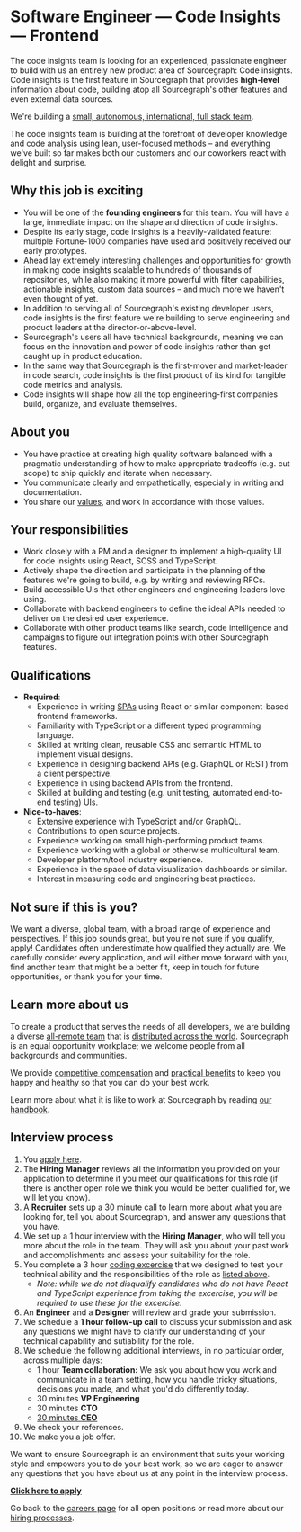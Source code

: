 # Software Engineer — Code Insights — Frontend

The code insights team is looking for an experienced, passionate engineer to build with us an entirely new product area of Sourcegraph: Code insights.
Code insights is the first feature in Sourcegraph that provides **high-level** information about code, building atop all Sourcegraph's other features and even external data sources.

We're building a [small, autonomous, international, full stack team](https://about.sourcegraph.com/handbook/engineering/code-insights).

The code insights team is building at the forefront of developer knowledge and code analysis using lean, user-focused methods – and everything we've built so far makes both our customers and our coworkers react with delight and surprise.

## Why this job is exciting

- You will be one of the **founding engineers** for this team. You will have a large, immediate impact on the shape and direction of code insights.
- Despite its early stage, code insights is a heavily-validated feature: multiple Fortune-1000 companies have used and positively received our early prototypes.
- Ahead lay extremely interesting challenges and opportunities for growth in making code insights scalable to hundreds of thousands of repositories, while also making it more powerful with filter capabilities, actionable insights, custom data sources – and much more we haven't even thought of yet.
- In addition to serving all of Sourcegraph's existing developer users, code insights is the first feature we're building to serve engineering and product leaders at the director-or-above-level.
- Sourcegraph's users all have technical backgrounds, meaning we can focus on the innovation and power of code insights rather than get caught up in product education.
- In the same way that Sourcegraph is the first-mover and market-leader in code search, code insights is the first product of its kind for tangible code metrics and analysis.
- Code insights will shape how all the top engineering-first companies build, organize, and evaluate themselves.

## About you

- You have practice at creating high quality software balanced with a pragmatic understanding of how to make appropriate tradeoffs (e.g. cut scope) to ship quickly and iterate when necessary.
- You communicate clearly and empathetically, especially in writing and documentation.
- You share our [values](../../../company/values.md), and work in accordance with those values.

## Your responsibilities

- Work closely with a PM and a designer to implement a high-quality UI for code insights using React, SCSS and TypeScript.
- Actively shape the direction and participate in the planning of the features we're going to build, e.g. by writing and reviewing RFCs.
- Build accessible UIs that other engineers and engineering leaders love using.
- Collaborate with backend engineers to define the ideal APIs needed to deliver on the desired user experience.
- Collaborate with other product teams like search, code intelligence and campaigns to figure out integration points with other Sourcegraph features.

## Qualifications

- **Required**:
  - Experience in writing [SPAs](https://en.wikipedia.org/wiki/Single-page_application) using React or similar component-based frontend frameworks.
  - Familiarity with TypeScript or a different typed programming language.
  - Skilled at writing clean, reusable CSS and semantic HTML to implement visual designs.
  - Experience in designing backend APIs (e.g. GraphQL or REST) from a client perspective.
  - Experience in using backend APIs from the frontend.
  - Skilled at building and testing (e.g. unit testing, automated end-to-end testing) UIs.
- **Nice-to-haves**:
  - Extensive experience with TypeScript and/or GraphQL.
  - Contributions to open source projects.
  - Experience working on small high-performing product teams.
  - Experience working with a global or otherwise multicultural team.
  - Developer platform/tool industry experience.
  - Experience in the space of data visualization dashboards or similar.
  - Interest in measuring code and engineering best practices.

## Not sure if this is you?

We want a diverse, global team, with a broad range of experience and perspectives. If this job sounds great, but you're not sure if you qualify, apply! Candidates often underestimate how qualified they actually are. We carefully consider every application, and will either move forward with you, find another team that might be a better fit, keep in touch for future opportunities, or thank you for your time.

## Learn more about us

To create a product that serves the needs of all developers, we are building a diverse [all-remote team](https://about.sourcegraph.com/company/remote) that is [distributed across the world](https://about.sourcegraph.com/company/team). Sourcegraph is an equal opportunity workplace; we welcome people from all backgrounds and communities.

We provide [competitive compensation](https://about.sourcegraph.com/handbook/people-ops/compensation) and [practical benefits](https://about.sourcegraph.com/handbook/people-ops/benefits-and-perks) to keep you happy and healthy so that you can do your best work.

Learn more about what it is like to work at Sourcegraph by reading [our handbook](https://about.sourcegraph.com/handbook).

## Interview process

1. You [apply here](https://jobs.lever.co/sourcegraph/b2f9a8b0-cc06-4629-81a0-0f2fa64271c7/apply).
1. The **Hiring Manager** reviews all the information you provided on your application to determine if you meet our qualifications for this role (if there is another open role we think you would be better qualified for, we will let you know).
1. A **Recruiter** sets up a 30 minute call to learn more about what you are looking for, tell you about Sourcegraph, and answer any questions that you have.
1. We set up a 1 hour interview with the **Hiring Manager**, who will tell you more about the role in the team. They will ask you about your past work and accomplishments and assess your suitability for the role.
1. You complete a 3 hour [coding excercise](software-engineer-coding-exercise.md#frontend-coding-exercise) that we designed to test your technical ability and the responsibilities of the role as [listed above](#your-responsibilities).
   - _Note: while we do not disqualify candidates who do not have React and TypeScript experience from taking the excercise, you will be required to use these for the excercise._
1. An **Engineer** and a **Designer** will review and grade your submission.
1. We schedule a **1 hour follow-up call** to discuss your submission and ask any questions we might have to clarify our understanding of your technical capability and sutiability for the role.
1. We schedule the following additional interviews, in no particular order, across multiple days:
   - 1 hour **Team collaboration:** We ask you about how you work and communicate in a team setting, how you handle tricky situations, decisions you made, and what you'd do differently today.
   - 30 minutes **VP Engineering**
   - 30 minutes **CTO**
   - [30 minutes **CEO**](../../ceo/index.md#interviews-with-me)
1. We check your references.
1. We make you a job offer.

We want to ensure Sourcegraph is an environment that suits your working style and empowers you to do your best work, so we are eager to answer any questions that you have about us at any point in the interview process.

**[Click here to apply](https://jobs.lever.co/sourcegraph/b2f9a8b0-cc06-4629-81a0-0f2fa64271c7/apply)**

Go back to the [careers page](../../../company/careers.md) for all open positions or read more about our [hiring processes](../../people-ops/hiring/index.md).
